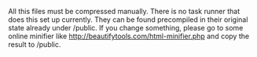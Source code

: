 All this files must be compressed manually. There is no task runner that does this set up currently. They can be found precompiled in their original state already under /public. If you change something, please go to some online minifier like http://beautifytools.com/html-minifier.php and copy the result to /public.